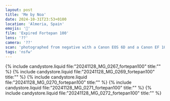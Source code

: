 ```yaml
---
layout: post
title: 'Me by Noa'
date: 2024-10-31T23:53+0100
location: 'Almeria, Spain'
emojis: '🔞'
film: 'Expired Fortepan 100'
lens: '??'
camera: '??'
scan: 'photographed from negative with a Canon EOS 6D and a Canon EF 100mm f/2.8 Macro USM lens'
tags: 'nsfw'
---
```


{% include candystore.liquid file:"20241128_MG_0267_fortepan100" title:"" %}
{% include candystore.liquid file:"20241128_MG_0269_fortepan100" title:"" %}
{% include candystore.liquid file:"20241128_MG_0270_fortepan100" title:"" %}
{% include candystore.liquid file:"20241128_MG_0271_fortepan100" title:"" %}
{% include candystore.liquid file:"20241128_MG_0272_fortepan100" title:"" %}